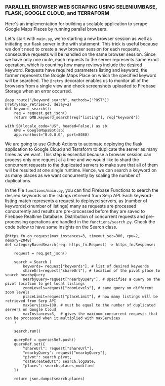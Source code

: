 ### PARALLEL BROWSER WEB SCRAPING USING SELENIUMBASE, FLASK, GOOGLE CLOUD, and TERRAFORM
Here's an implementation for building a scalable application to scrape Google Maps Places by running parallel browsers. 

Let's start with `main.py`, we're starting a new browser session as well as initiating our flask server in the with statement.
This trick is useful because we don't need to create a new browser session for each requests, consecutive requests will be handled on the same browser session.
Since we have only one route, each requests to the server represents same exact operation, which is counting how many reviews include the desired keyword.
Requests have required parameters listing and keyword, the former represents the Google Maps Place on which the specified keyword will be searched. 
The `@retry` decorator enables us to monitor all of the browsers from a single view and check screenshots uploaded to Firebase Storage when an error occurred.

```
@app.route("/keyword_search", methods=['POST'])
@retry(max_retries=3, delay=2)
def keyword_search():
    req = request.get_json()
    return GMB.keyword_search(req["listing"], req["keyword"])
            
with SB(locale_code="US", headed=False,) as sb:
    GMB = GoogleMapsBot(sb)
    app.run(host="0.0.0.0", port=8080)
```
We are going to use Github Actions to automate deploying the flask application to Google Cloud and Terraform to duplicate the server as many times as we want.
This step is essential because a browser session can process only one request at a time and we would like to shard the concurrent requests to the duplicated servers to make sure that all of them will be resulted at one single runtime.
Hence, we can search a keyword on as many places as we want concurrently by scaling the number of duplications.

In the file `functions/main.py`, you can find Firebase Functions to search the desired keywords on the listings retrieved from Serp API. Each keyword-listing match represents a request to deployed servers, 
as (number of keywords)x(number of listings) many as requests are processed concurrently and results are pre-processed before they are saved to Firebase Realtime Database. Distribution of concurrent requests and pre-processing operations
are handled in the `functions/search.py`. Check the code below to have some insights on the Search class.

```
@https_fn.on_request(max_instances=3, timeout_sec=300, cpu=2, memory=2048)
def categoryBasedSearch(req: https_fn.Request) -> https_fn.Response:

    request = req.get_json()

    search = Search (
        keywords= request["keywords"], # list of desired keywords
        shareUrl=request["shareUrl"], # location of the pivot place to search nearbyQuery
        nearbyQuery=request["nearbyQuery"], # specifies a query on the pivot location to get local listings
        zoomLevels=request["zoomLevels"], # same query on different zoom levels
        placeLimit=request["placeLimit"], # how many listings will be retrieved from Serp API
        maxServices=100, # must be equal to the number of duplicated servers on Google Cloud
        maxInstances=3,  # gives the maximum concurrent requests that can be processed when it multiplied with maxServices
    )

    search.run()

    queryRef = queriesRef.push()
    queryRef.set({
        "shareUrl": request["shareUrl"],
        "nearbyQuery": request["nearbyQuery"],
        "pivot": search.pivot,
        "dateCreatedUTC": search.logDate,
        "places": search.places_modified
    })

    return json.dumps(search.places)
```

